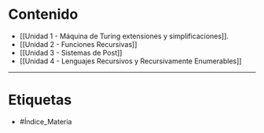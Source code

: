 # Contenido

- [[Unidad 1 - Máquina de Turing extensiones y simplificaciones]].
- [[Unidad 2 - Funciones Recursivas]] 
- [[Unidad 3 - Sistemas de Post]]
- [[Unidad 4 - Lenguajes Recursivos y Recursivamente Enumerables]]
***
# Etiquetas
- #Índice_Materia 